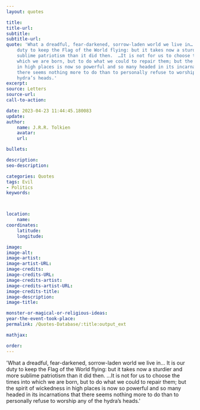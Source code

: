 ```yaml
---
layout: quotes

title:
title-url:
subtitle:
subtitle-url:
quote: 'What a dreadful, fear-darkened, sorrow-laden world we live in…  It is our
    duty to keep the Flag of the World flying: but it takes now a sturdier and more
    sublime patriotism than it did then.  …It is not for us to choose the times into
    which we are born, but to do what we could to repair them; but the spirit of wickedness
    in high places is now so powerful and so many headed in its incarnations that
    there seems nothing more to do than to personally refuse to worship any of the
    hydra’s heads.'
excerpt:
source: Letters
source-url:
call-to-action:

date: 2023-04-23 11:44:45.180083
update:
author:
    name: J.R.R. Tolkien
    avatar:
    url:

bullets:

description:
seo-description:

categories: Quotes
tags: Evil
- Politics
keywords:



location:
    name:
coordinates:
    latitude:
    longitude:

image:
image-alt:
image-artist:
image-artist-URL:
image-credits:
image-credits-URL:
image-credits-artist:
image-credits-artist-URL:
image-credits-title:
image-description:
image-title:

monster-or-magical-or-religious-ideas:
year-the-event-took-place:
permalink: /Quotes-Database/:title:output_ext

mathjax:

order:
---
```

'What a dreadful, fear-darkened, sorrow-laden world we live in…  It is our duty to keep the Flag of the World flying: but it takes now a sturdier and more sublime patriotism than it did then.  …It is not for us to choose the times into which we are born, but to do what we could to repair them; but the spirit of wickedness in high places is now so powerful and so many headed in its incarnations that there  seems nothing more to do than to personally refuse to worship any of the hydra’s heads.'